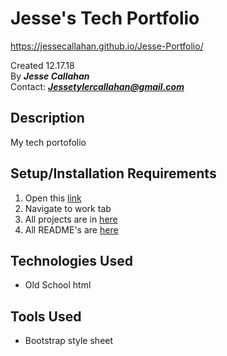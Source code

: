 # Jesse's Tech Portfolio
https://jessecallahan.github.io/Jesse-Portfolio/ 

Created 12.17.18</br>
By _**Jesse Callahan**_</br>
Contact: _**Jessetylercallahan@gmail.com**_</br>

## Description
My tech portofolio

## Setup/Installation Requirements

1. Open this [link](https://jessecallahan.github.io/Jesse-Portfolio/)
2. Navigate to work tab
3. All projects are in [here](https://github.com/jessecallahan/Jesse-Portfolio/tree/master/work)
4. All README's are [here](https://github.com/jessecallahan/Jesse-Portfolio/tree/master/readme)

## Technologies Used
* Old School html

## Tools Used
* Bootstrap style sheet 

